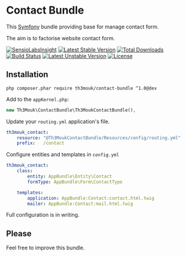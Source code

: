 Contact Bundle
==============

This [Symfony](http://symfony.com/) bundle providing base for manage contact form.

The aim is to factorise website contact form.

[![SensioLabsInsight](https://insight.sensiolabs.com/projects/8b9d7aff-9d73-4a54-8c57-edc2257a24ab/mini.png)](https://insight.sensiolabs.com/projects/8b9d7aff-9d73-4a54-8c57-edc2257a24ab) [![Latest Stable Version](https://poser.pugx.org/th3mouk/contact-bundle/v/stable)](https://packagist.org/packages/th3mouk/contact-bundle) [![Total Downloads](https://poser.pugx.org/th3mouk/contact-bundle/downloads)](https://packagist.org/packages/th3mouk/contact-bundle) [![Build Status](https://travis-ci.org/Th3Mouk/ContactBundle.svg?branch=master)](https://travis-ci.org/Th3Mouk/ContactBundle) [![Latest Unstable Version](https://poser.pugx.org/th3mouk/contact-bundle/v/unstable)](https://packagist.org/packages/th3mouk/contact-bundle) [![License](https://poser.pugx.org/th3mouk/contact-bundle/license)](https://packagist.org/packages/th3mouk/contact-bundle)


## Installation

`php composer.phar require th3mouk/contact-bundle ^1.0@dev`

Add to the `appKernel.php`:

```php
new Th3Mouk\ContactBundle\Th3MoukContactBundle(),
```

Update your `routing.yml` application's file.

```yml
th3mouk_contact:
    resource: "@Th3MoukContactBundle/Resources/config/routing.yml"
    prefix:   /contact
```

Configure entities and templates in `config.yml`

```yml
th3mouk_contact:
    class:
        entity: AppBundle\Entity\Contact
        formType: AppBundle\Form\ContactType

    templates:
        application: AppBundle:Contact:contact.html.twig
        mailer: AppBundle:Contact:mail.html.twig
```

Full configuration is in writing.

## Please

Feel free to improve this bundle.
